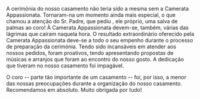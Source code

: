 A cerimónia do nosso casamento não teria sido a mesma sem a Camerata Appassionata. Tornaram-na um momento ainda mais especial, o que chamou a atenção do Sr. Padre, que pediu , ele próprio, uma salva de palmas ao coro! À Camerata Appassionata devem-se, também, várias das lágrimas que caíram naquela hora.
O resultado extraordinário oferecido pela Camerata Appassionata deve-se a todo o seu empenho durante o processo de preparação da cerimónia. Tendo sido incansáveis em atender aos nossos pedidos, foram proativos, tendo apresentando propostas de músicas e arranjos que foram ao encontro do nosso gosto. A dedicação que tiveram no nosso casamento foi impagável.

O coro -- parte tão importante de um casamento -- foi, por isso, a menor das nossas preocupações durante a organização do nosso casamento.
Recomendamos em absoluto.
Muito obrigada por tudo!